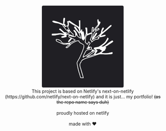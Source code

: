<p align="center">
  <img src="https://raw.githubusercontent.com/nocategory/nocategory/master/avatar.png" height="256px" />
  <br />
  This project is based on Netlify's next-on-netlify (https://github.com/netlify/next-on-netlify) and it is just... my portfolio! <strike>(as the repo name says duh)</strike>
  <br /> <br />
  proudly hosted on netlify
  <br /> <br />
  made with ❤️
</p>
